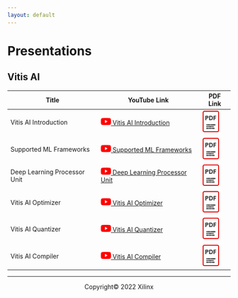 ```yaml
---
layout: default
---
```


# Presentations

## Vitis AI

| Title | YouTube Link | PDF Link |
| --- | --- | ---- |
| Vitis AI Introduction | [![alt text](assets/images/youtube.png) Vitis AI Introduction]() | [![alt text](images/pdf.png)](https://www.xilinx.com/products/design-tools/vitis/vitis-ai.html) |
| Supported ML Frameworks | [![alt text](assets/images/youtube.png) Supported ML Frameworks]() | [![alt text](images/pdf.png)]() |
| Deep Learning Processor Unit | [![alt text](assets/images/youtube.png) Deep Learning Processor Unit]() | [![alt text](images/pdf.png)]() |
| Vitis AI Optimizer | [![alt text](assets/images/youtube.png) Vitis AI Optimizer]() | [![alt text](images/pdf.png)]() |
| Vitis AI Quantizer | [![alt text](assets/images/youtube.png) Vitis AI Quantizer]() | [![alt text](images/pdf.png)]() |
| Vitis AI Compiler | [![alt text](assets/images/youtube.png) Vitis AI Compiler ]() | [![alt text](images/pdf.png)]() |

---------------------------------------
<p align="center">Copyright&copy; 2022 Xilinx</p>
